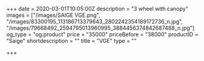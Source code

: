 +++
date = 2020-03-01T10:05:00Z
description = "3 wheel with canopy"
images = ["/images/SAIGE VGE.png", "/images/83300195_113186713379643_2802242354189172736_n.jpg", "/images/79668492_2594795013960995_3884456374842687488_n.jpg"]
og_type = "og:product"
price = "35000"
priceBefore = "38000"
productID = "Saige"
shortdescription = ""
title = "VGE"
type = ""

+++
